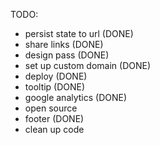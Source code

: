 TODO:

- persist state to url (DONE)
- share links (DONE)
- design pass (DONE)
- set up custom domain (DONE)
- deploy (DONE)
- tooltip (DONE)
- google analytics (DONE)
- open source
- footer (DONE)
- clean up code
